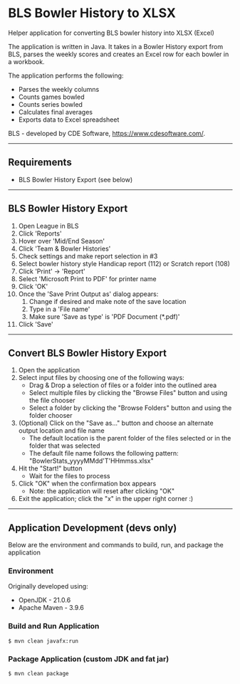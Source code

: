# BLS Bowler History to XLSX
Helper application for converting BLS bowler history into XLSX (Excel)

The application is written in Java. It takes in a Bowler History export from
BLS, parses the weekly scores and creates an Excel row for each bowler in a
workbook.

The application performs the following:
* Parses the weekly columns
* Counts games bowled
* Counts series bowled
* Calculates final averages
* Exports data to Excel spreadsheet

BLS - developed by CDE Software, https://www.cdesoftware.com/.

---

## Requirements
* BLS Bowler History Export (see below)

---

## BLS Bowler History Export
 1. Open League in BLS
 2. Click 'Reports'
 3. Hover over 'Mid/End Season'
 4. Click 'Team & Bowler Histories'
 5. Check settings and make report selection in #3
 6. Select bowler history style Handicap report (112) or Scratch report (108)
 7. Click 'Print' -> 'Report'
 8. Select 'Microsoft Print to PDF' for printer name
 9. Click 'OK'
10. Once the 'Save Print Output as' dialog appears:
    1. Change if desired and make note of the save location
    2. Type in a 'File name'
    3. Make sure 'Save as type' is 'PDF Document (*.pdf)'
11. Click 'Save'

---

## Convert BLS Bowler History Export
1. Open the application
2. Select input files by choosing one of the following ways:
    * Drag & Drop a selection of files or a folder into the outlined area
    * Select multiple files by clicking the "Browse Files" button and using the file chooser
    * Select a folder by clicking the "Browse Folders" button and using the folder chooser
3. (Optional) Click on the "Save as..." button and choose an alternate output location and file name
    * The default location is the parent folder of the files selected or in the folder that was selected
    * The default file name follows the following pattern: "BowlerStats_yyyyMMdd'T'HHmmss.xlsx"
4. Hit the "Start!" button
    * Wait for the files to process
5. Click "OK" when the confirmation box appears
    * Note: the application will reset after clicking "OK"
6. Exit the application; click the "x" in the upper right corner :)

---

## Application Development (devs only)
Below are the environment and commands to build, run, and package the application

### Environment
Originally developed using:
* OpenJDK - 21.0.6
* Apache Maven - 3.9.6

### Build and Run Application
```
$ mvn clean javafx:run
```

### Package Application (custom JDK and fat jar)
```
$ mvn clean package
```
